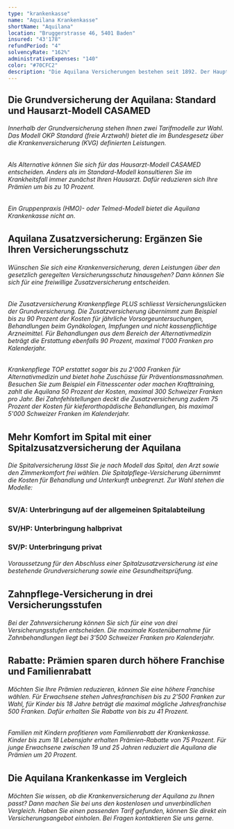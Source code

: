 ```yaml
---
type: "krankenkasse"
name: "Aquilana Krankenkasse"
shortName: "Aquilana"
location: "Bruggerstrasse 46, 5401 Baden"
insured: "43'178"
refundPeriod: "4"
solvencyRate: "162%"
administrativeExpenses: "140"
color: "#70CFC2"
description: "Die Aquilana Versicherungen bestehen seit 1892. Der Hauptsitz der Krankenkasse befindet sich in Bern, das Tätigkeitsgebiet umfasst die gesamte Schweiz und acht EU-Länder. Insgesamt zählt die Krankenversicherung rund 44'000 Versicherungsnehmer, der Umsatz durch Prämieneinnahmen lag im Jahr 2014 bei 170,9 Millionen Schweizer Franken. Ob die Krankenversicherung zu Ihnen passt, zeigt unser Vergleich."
---
```


## Die Grundversicherung der Aquilana: Standard und Hausarzt-Modell CASAMED

###### Innerhalb der Grundversicherung stehen Ihnen zwei Tarifmodelle zur Wahl. Das Modell OKP Standard (freie Arztwahl) bietet die im Bundesgesetz über die Krankenversicherung (KVG) definierten Leistungen.

###### Als Alternative können Sie sich für das Hausarzt-Modell CASAMED entscheiden. Anders als im Standard-Modell konsultieren Sie im Krankheitsfall immer zunächst Ihren Hausarzt. Dafür reduzieren sich Ihre Prämien um bis zu 10 Prozent.

###### Ein Gruppenpraxis (HMO)- oder Telmed-Modell bietet die Aquilana Krankenkasse nicht an.

## Aquilana Zusatzversicherung: Ergänzen Sie Ihren Versicherungsschutz

###### Wünschen Sie sich eine Krankenversicherung, deren Leistungen über den gesetzlich geregelten Versicherungsschutz hinausgehen? Dann können Sie sich für eine freiwillige Zusatzversicherung entscheiden.

###### Die Zusatzversicherung Krankenpflege PLUS schliesst Versicherungslücken der Grundversicherung. Die Zusatzversicherung übernimmt zum Beispiel bis zu 90 Prozent der Kosten für jährliche Vorsorgeuntersuchungen, Behandlungen beim Gynäkologen, Impfungen und nicht kassenpflichtige Arzneimittel. Für Behandlungen aus dem Bereich der Alternativmedizin beträgt die Erstattung ebenfalls 90 Prozent, maximal 1'000 Franken pro Kalenderjahr.

###### Krankenpflege TOP erstattet sogar bis zu 2'000 Franken für Alternativmedizin und bietet hohe Zuschüsse für Präventionsmassnahmen. Besuchen Sie zum Beispiel ein Fitnesscenter oder machen Krafttraining, zahlt die Aquilana 50 Prozent der Kosten, maximal 300 Schweizer Franken pro Jahr. Bei Zahnfehlstellungen deckt die Zusatzversicherung zudem 75 Prozent der Kosten für kieferorthopädische Behandlungen, bis maximal 5'000 Schweizer Franken im Kalenderjahr.

## Mehr Komfort im Spital mit einer Spitalzusatzversicherung der Aquilana

###### Die Spitalversicherung lässt Sie je nach Modell das Spital, den Arzt sowie den Zimmerkomfort frei wählen. Die Spitalpflege-Versicherung übernimmt die Kosten für Behandlung und Unterkunft unbegrenzt. Zur Wahl stehen die Modelle:

### SV/A: Unterbringung auf der allgemeinen Spitalabteilung

### SV/HP: Unterbringung halbprivat

### SV/P: Unterbringung privat

###### Voraussetzung für den Abschluss einer Spitalzusatzversicherung ist eine bestehende Grundversicherung sowie eine Gesundheitsprüfung.

## Zahnpflege-Versicherung in drei Versicherungsstufen

###### Bei der Zahnversicherung können Sie sich für eine von drei Versicherungsstufen entscheiden. Die maximale Kostenübernahme für Zahnbehandlungen liegt bei 3'500 Schweizer Franken pro Kalenderjahr.

## Rabatte: Prämien sparen durch höhere Franchise und Familienrabatt

###### Möchten Sie Ihre Prämien reduzieren, können Sie eine höhere Franchise wählen. Für Erwachsene stehen Jahresfranchisen bis zu 2'500 Franken zur Wahl, für Kinder bis 18 Jahre beträgt die maximal mögliche Jahresfranchise 500 Franken. Dafür erhalten Sie Rabatte von bis zu 41 Prozent.

###### Familien mit Kindern profitieren vom Familienrabatt der Krankenkasse. Kinder bis zum 18 Lebensjahr erhalten Prämien-Rabatte von 75 Prozent. Für junge Erwachsene zwischen 19 und 25 Jahren reduziert die Aquilana die Prämien um 20 Prozent.

## Die Aquilana Krankenkasse im Vergleich

###### Möchten Sie wissen, ob die Krankenversicherung der Aquilana zu Ihnen passt? Dann machen Sie bei uns den kostenlosen und unverbindlichen Vergleich. Haben Sie einen passenden Tarif gefunden, können Sie direkt ein Versicherungsangebot einholen. Bei Fragen kontaktieren Sie uns gerne.
